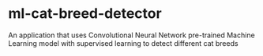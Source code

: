 # ml-cat-breed-detector
An application that uses Convolutional Neural Network pre-trained Machine Learning model with supervised learning to detect different cat breeds
